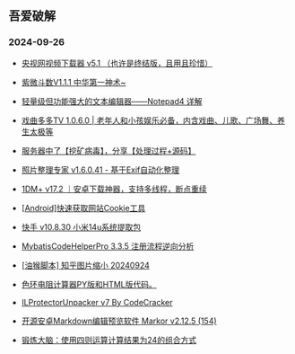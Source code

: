 ## 吾爱破解 
### 2024-09-26

+ [央视网视频下载器 v5.1 （也许是终结版，且用且珍惜）](https://www.52pojie.cn/thread-1967391-1-1.html)

+ [紫微斗数V1.1.1  中华第一神术~](https://www.52pojie.cn/thread-1967377-1-1.html)

+ [轻量级但功能强大的文本编辑器——Notepad4 详解](https://www.52pojie.cn/thread-1967414-1-1.html)

+ [戏曲多多TV 1.0.6.0 | 老年人和小孩娱乐必备，内含戏曲、儿歌、广场舞、养生太极等](https://www.52pojie.cn/thread-1967419-1-1.html)

+ [服务器中了【挖矿病毒】，分享【处理过程+源码】](https://www.52pojie.cn/thread-1967252-1-1.html)

+ [照片整理专家 v1.6.0.41 - 基于Exif自动化整理](https://www.52pojie.cn/thread-1967453-1-1.html)

+ [1DM+ v17.2 ｜安卓下载神器，支持多线程，断点重续](https://www.52pojie.cn/thread-1967438-1-1.html)

+ [[Android]快速获取网站Cookie工具](https://www.52pojie.cn/thread-1967213-1-1.html)

+ [快手 v10.8.30 小米14u系统提取包](https://www.52pojie.cn/thread-1967367-1-1.html)

+ [MybatisCodeHelperPro 3.3.5 注册流程逆向分析](https://www.52pojie.cn/thread-1967307-1-1.html)

+ [[油猴脚本] 知乎图片缩小 20240924](https://www.52pojie.cn/thread-1967260-1-1.html)

+ [色环电阻计算器PY版和HTML版代码。](https://www.52pojie.cn/thread-1967320-1-1.html)

+ [ILProtectorUnpacker v7 By CodeCracker](https://www.52pojie.cn/thread-1967235-1-1.html)

+ [开源安卓Markdown编辑预览软件 Markor v2.12.5 (154)](https://www.52pojie.cn/thread-1967289-1-1.html)

+ [锻炼大脑：使用四则运算计算结果为24的组合方式](https://www.52pojie.cn/thread-1967310-1-1.html)


